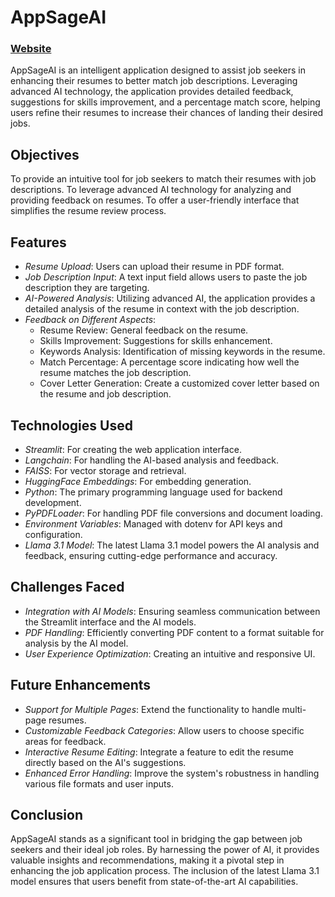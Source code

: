 # AppSageAI
### [Website](https://appsageai.streamlit.app/)
AppSageAI is an intelligent application designed to assist job seekers in enhancing their resumes to better match job descriptions. Leveraging advanced AI technology, the application provides detailed feedback, suggestions for skills improvement, and a percentage match score, helping users refine their resumes to increase their chances of landing their desired jobs.

## Objectives
To provide an intuitive tool for job seekers to match their resumes with job descriptions.
To leverage advanced AI technology for analyzing and providing feedback on resumes.
To offer a user-friendly interface that simplifies the resume review process.

## Features
- *Resume Upload*: Users can upload their resume in PDF format.
- *Job Description Input*: A text input field allows users to paste the job description they are targeting.
- *AI-Powered Analysis*: Utilizing advanced AI, the application provides a detailed analysis of the resume in context with the job description.
- *Feedback on Different Aspects*:
    - Resume Review: General feedback on the resume.
    - Skills Improvement: Suggestions for skills enhancement.
    - Keywords Analysis: Identification of missing keywords in the resume.
    - Match Percentage: A percentage score indicating how well the resume matches the job description.
    - Cover Letter Generation: Create a customized cover letter based on the resume and job description.

## Technologies Used
- *Streamlit*: For creating the web application interface.
- *Langchain*: For handling the AI-based analysis and feedback.
- *FAISS*: For vector storage and retrieval.
- *HuggingFace Embeddings*: For embedding generation.
- *Python*: The primary programming language used for backend development.
- *PyPDFLoader*: For handling PDF file conversions and document loading.
- *Environment Variables*: Managed with dotenv for API keys and configuration.
- *Llama 3.1 Model*: The latest Llama 3.1 model powers the AI analysis and feedback, ensuring cutting-edge performance and accuracy.

## Challenges Faced
- *Integration with AI Models*: Ensuring seamless communication between the Streamlit interface and the AI models.
- *PDF Handling*: Efficiently converting PDF content to a format suitable for analysis by the AI model.
- *User Experience Optimization*: Creating an intuitive and responsive UI.

## Future Enhancements
- *Support for Multiple Pages*: Extend the functionality to handle multi-page resumes.
- *Customizable Feedback Categories*: Allow users to choose specific areas for feedback.
- *Interactive Resume Editing*: Integrate a feature to edit the resume directly based on the AI's suggestions.
- *Enhanced Error Handling*: Improve the system's robustness in handling various file formats and user inputs.

## Conclusion
AppSageAI stands as a significant tool in bridging the gap between job seekers and their ideal job roles. By harnessing the power of AI, it provides valuable insights and recommendations, making it a pivotal step in enhancing the job application process. The inclusion of the latest Llama 3.1 model ensures that users benefit from state-of-the-art AI capabilities.
